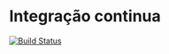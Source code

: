 # Integração continua

[![Build Status](https://travis-ci.org/WilliamWiethan/t5-pso.svg?branch=master)](https://travis-ci.org/WilliamWiethan/t5-pso)